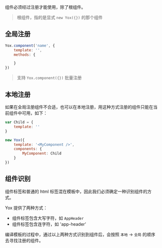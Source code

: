 组件必须经过注册才能使用，除了根组件。

> 根组件，指的是显式 `new Yox({})` 的那个组件

## 全局注册

```javascript
Yox.component('name', {
    template: '',
    methods: {

    }
})
```

> 支持 `Yox.component({})` 批量注册

## 本地注册

如果在全局注册组件不合适，也可以在本地注册，用这种方式注册的组件只能在当前组件中可用，如下：

```javascript
var Child = {
    template: ''
}

new Yox({
    template: '<MyComponent />',
    components: {
        MyComponent: Child
    }
})
```

## 组件识别

组件标签和普通的 html 标签混在模板中，因此我们必须确定一种识别组件的方式。

Yox 提供了两种方式：

* 组件标签包含大写字符，如 `AppHeader`
* 组件标签包含连字符，如 'app-header'

编译模板的过程中，通过以上两种方式识别到组件后，会按照 `本地` -> `全局` 的顺序去寻找注册的组件。